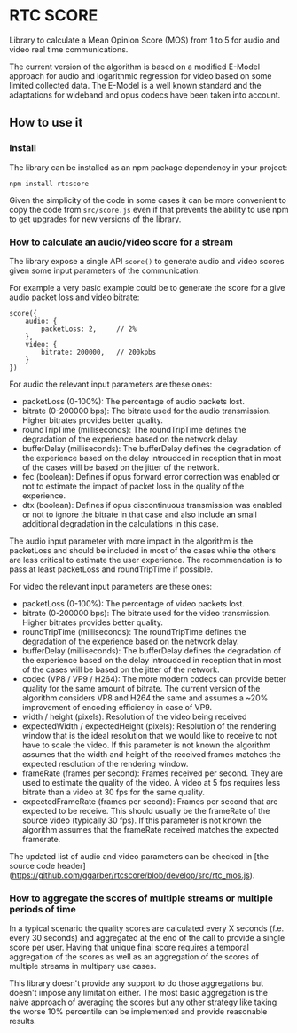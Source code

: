 # RTC SCORE

Library to calculate a Mean Opinion Score (MOS) from 1 to 5 for audio and video real time communications.

The current version of the algorithm is based on a modified E-Model approach for audio and logarithmic regression for video based on some limited collected data.  The E-Model is a well known standard and the adaptations for wideband and opus codecs have been taken into account.

## How to use it

### Install

The library can be installed as an npm package dependency in your project:

```
npm install rtcscore
```

Given the simplicity of the code in some cases it can be more convenient to copy the code from `src/score.js` even if that prevents the ability to use npm to get upgrades for new versions of the library.

### How to calculate an audio/video score for a stream

The library expose a single API `score()` to generate audio and video scores given some input parameters of the communication.

For example a very basic example could be to generate the score for a give audio packet loss and video bitrate:

```
score({
    audio: {
        packetLoss: 2,     // 2%
    },
    video: {
        bitrate: 200000,   // 200kpbs
    }
})
```

For audio the relevant input parameters are these ones:
* packetLoss (0-100%): The percentage of audio packets lost.
* bitrate (0-200000 bps): The bitrate used for the audio transmission.  Higher bitrates provides better quality. 
* roundTripTime (milliseconds): The roundTripTime defines the degradation of the experience based on the network delay.
* bufferDelay (milliseconds): The bufferDelay defines the degradation of the experience based on the delay introudced in reception that in most of the cases will be based on the jitter of the network.
* fec (boolean): Defines if opus forward error correction was enabled or not to estimate the impact of packet loss in the quality of the experience.
* dtx (boolean): Defines if opus discontinuous transmission was enabled or not to ignore the bitrate in that case and also include an small additional degradation in the calculations in this case.

The audio input parameter with more impact in the algorithm is the packetLoss and should be included in most of the cases while the others are less critical to estimate the user experience.  The recommendation is to pass at least packetLoss and roundTripTime if possible.

For video the relevant input parameters are these ones:
* packetLoss (0-100%): The percentage of video packets lost.
* bitrate (0-200000 bps): The bitrate used for the video transmission.  Higher bitrates provides better quality. 
* roundTripTime (milliseconds): The roundTripTime defines the degradation of the experience based on the network delay.
* bufferDelay (milliseconds): The bufferDelay defines the degradation of the experience based on the delay introudced in reception that in most of the cases will be based on the jitter of the network.
* codec (VP8 / VP9 / H264): The more modern codecs can provide better quality for the same amount of bitrate.  The current version of the algorithm considers VP8 and H264 the same and assumes a ~20% improvement of encoding efficiency in case of VP9.
* width / height (pixels): Resolution of the video being received
* expectedWidth / expectedHeight (pixels): Resolution of the rendering window that is the ideal resolution that we would like to receive to not have to scale the video.  If this parameter is not known the algorithm assumes that the width and height of the received frames matches the expected resolution of the rendering window.
* frameRate (frames per second): Frames received per second.  They are used to estimate the quality of the video.   A video at 5 fps requires less bitrate than a video at 30 fps for the same quality.
* expectedFrameRate (frames per second): Frames per second that are expected to be receive.  This should usually be the frameRate of the source video (typically 30 fps).  If this parameter is not known the algorithm assumes that the frameRate received matches the expected framerate.

The updated list of audio and video parameters can be checked in [the source code header] (https://github.com/ggarber/rtcscore/blob/develop/src/rtc_mos.js).

### How to aggregate the scores of multiple streams or multiple periods of time

In a typical scenario the quality scores are calculated every X seconds (f.e. every 30 seconds) and aggregated at the end of the call to provide a single score per user.  Having that unique final score requires a temporal aggregation of the scores as well as an aggregation of the scores of multiple streams in multipary use cases.

This library doesn't provide any support to do those aggregations but doesn't impose any limitation either.   The most basic aggregation is the naive approach of averaging the scores but any other strategy like taking the worse 10% percentile can be implemented and provide reasonable results.

